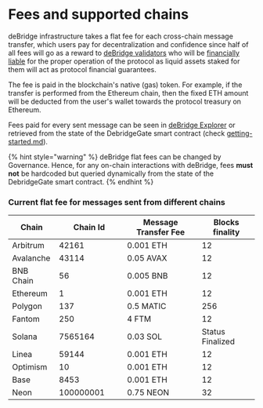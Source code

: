 # Fees and supported chains

deBridge infrastructure takes a flat fee for each cross-chain message transfer, which users pay for decentralization and confidence since half of all fees will go as a reward to [deBridge validators](https://app.debridge.finance/validation-progress) who will be [financially liable](slashing-and-delegated-staking.md) for the proper operation of the protocol as liquid assets staked for them will act as protocol financial guarantees.&#x20;

The fee is paid in the blockchain's native (gas) token. For example, if the transfer is performed from the Ethereum chain, then the fixed ETH amount will be deducted from the user's wallet towards the protocol treasury on Ethereum.&#x20;

Fees paid for every sent message can be seen in [deBridge Explorer](https://app.debridge.finance/explorer) or retrieved from the state of the DebridgeGate smart contract (check [getting-started.md](../build-with-debridge/getting-started.md "mention")).&#x20;

{% hint style="warning" %}
deBridge flat fees can be changed by Governance. Hence, for any on-chain interactions with deBridge, fees **must not** be hardcoded but queried dynamically from the state of the DebridgeGate smart contract.
{% endhint %}

### Current flat fee for messages sent from different chains

<table><thead><tr><th>Chain</th><th width="123.33333333333331">Chain Id</th><th>Message Transfer Fee</th><th>Blocks finality</th></tr></thead><tbody><tr><td>Arbitrum</td><td>42161</td><td>0.001 ETH</td><td>12</td></tr><tr><td>Avalanche</td><td>43114</td><td>0.05 AVAX</td><td>12</td></tr><tr><td>BNB Chain</td><td>56</td><td>0.005 BNB</td><td>12</td></tr><tr><td>Ethereum</td><td>1</td><td>0.001 ETH</td><td>12</td></tr><tr><td>Polygon</td><td>137</td><td>0.5 MATIC</td><td>256</td></tr><tr><td>Fantom</td><td>250</td><td>4 FTM</td><td>12</td></tr><tr><td>Solana</td><td>7565164</td><td>0.03 SOL</td><td>Status Finalized</td></tr><tr><td>Linea</td><td>59144</td><td>0.001 ETH</td><td>12</td></tr><tr><td>Optimism</td><td>10</td><td>0.001 ETH</td><td>12</td></tr><tr><td>Base</td><td>8453</td><td>0.001 ETH</td><td>12</td></tr><tr><td>Neon</td><td>100000001</td><td>0.75 NEON</td><td>32</td></tr></tbody></table>

